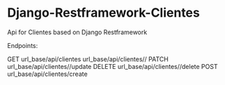 # Django-Restframework-Clientes
Api for Clientes based on Django Restframework

Endpoints:

GET
  url_base/api/clientes
  url_base/api/clientes/<name>/
PATCH
  url_base/api/clientes/<name>/update
DELETE
  url_base/api/clientes/<name>/delete
POST
  url_base/api/clientes/create
